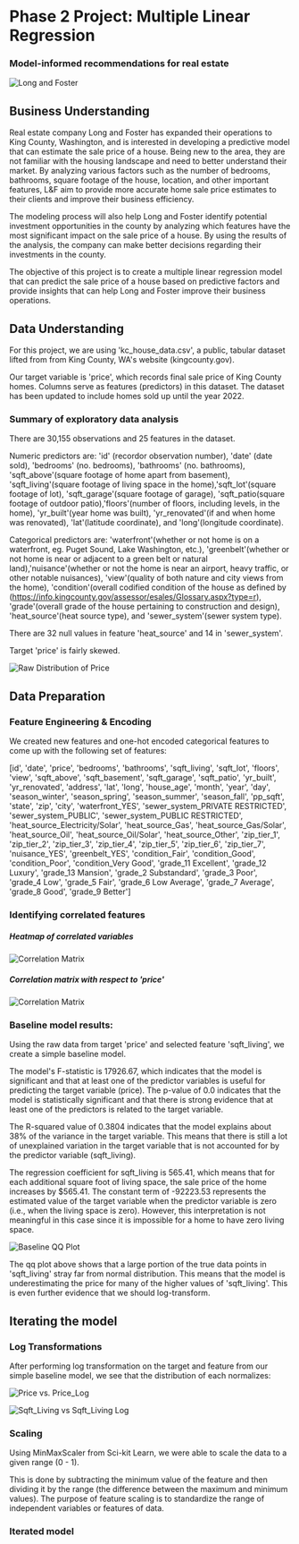 # Phase 2 Project: Multiple Linear Regression 

### Model-informed recommendations for real estate

![Long and Foster](Images/Long_and_Foster.png)


## Business Understanding

Real estate company Long and Foster has expanded their operations to King County, Washington, and is interested in developing a predictive model that can estimate the sale price of a house. Being new to the area, they are not familiar with the housing landscape and need to better understand their market. By analyzing various factors such as the number of bedrooms, bathrooms, square footage of the house, location, and other important features, L&F aim to provide more accurate home sale price estimates to their clients and improve their business efficiency.

The modeling process will also help Long and Foster identify potential investment opportunities in the county by analyzing which features have the most significant impact on the sale price of a house. By using the results of the analysis, the company can make better decisions regarding their investments in the county.

The objective of this project is to create a multiple linear regression model that can predict the sale price of a house based on predictive factors and provide insights that can help Long and Foster improve their business operations.

## Data Understanding

For this project, we are using 'kc_house_data.csv', a public, tabular dataset lifted from from King County, WA's website (kingcounty.gov).

Our target variable is 'price', which records final sale price of King County homes. Columns serve as features (predictors) in this dataset. The dataset has been updated to include homes sold up until the year 2022.

### Summary of exploratory data analysis

There are 30,155 observations and 25 features in the dataset.

Numeric predictors are: 'id' (recordor observation number), 'date' (date sold), 'bedrooms' (no. bedrooms), 'bathrooms' (no. bathrooms), 'sqft_above'(square footage of home apart from basement), 'sqft_living'(square footage of living space in the home),'sqft_lot'(square footage of lot), 'sqft_garage'(square footage of garage), 'sqft_patio(square footage of outdoor patio),'floors'(number of floors, including levels, in the home), 'yr_built'(year home was built), 'yr_renovated'(if and when home was renovated), 'lat'(latitude coordinate), and 'long'(longitude coordinate).

Categorical predictors are: 'waterfront'(whether or not home is on a waterfront, eg. Puget Sound, Lake Washington, etc.), 'greenbelt'(whether or not home is near or adjacent to a green belt or natural land),'nuisance'(whether or not the home is near an airport, heavy traffic, or other notable nuisances), 'view'(quality of both nature and city views from the home), 'condition'(overall codified condition of the house as defined by (https://info.kingcounty.gov/assessor/esales/Glossary.aspx?type=r), 'grade'(overall grade of the house pertaining to construction and design), 'heat_source'(heat source type), and 'sewer_system'(sewer system type).

There are 32 null values in feature 'heat_source' and 14 in 'sewer_system'.

Target 'price' is fairly skewed.

![Raw Distribution of Price](Images/raw_dist_of_price.png)


## Data Preparation

### Feature Engineering & Encoding

We created new features and one-hot encoded categorical features to come up with the following set of features:

[id', 'date', 'price', 'bedrooms', 'bathrooms', 'sqft_living',
       'sqft_lot', 'floors', 'view', 'sqft_above', 'sqft_basement',
       'sqft_garage', 'sqft_patio', 'yr_built', 'yr_renovated', 'address',
       'lat', 'long', 'house_age', 'month', 'year', 'day', 'season_winter',
       'season_spring', 'season_summer', 'season_fall', 'pp_sqft', 'state',
       'zip', 'city', 'waterfront_YES', 'sewer_system_PRIVATE RESTRICTED',
       'sewer_system_PUBLIC', 'sewer_system_PUBLIC RESTRICTED',
       'heat_source_Electricity/Solar', 'heat_source_Gas',
       'heat_source_Gas/Solar', 'heat_source_Oil', 'heat_source_Oil/Solar',
       'heat_source_Other', 'zip_tier_1', 'zip_tier_2', 'zip_tier_3',
       'zip_tier_4', 'zip_tier_5', 'zip_tier_6', 'zip_tier_7', 'nuisance_YES',
       'greenbelt_YES', 'condition_Fair', 'condition_Good', 'condition_Poor',
       'condition_Very Good', 'grade_11 Excellent', 'grade_12 Luxury',
       'grade_13 Mansion', 'grade_2 Substandard', 'grade_3 Poor',
       'grade_4 Low', 'grade_5 Fair', 'grade_6 Low Average', 'grade_7 Average',
       'grade_8 Good', 'grade_9 Better']


### Identifying correlated features 

##### Heatmap of correlated variables

![Correlation Matrix](Images/Corr_Matrix.png)


##### Correlation matrix with respect to 'price'

![Correlation Matrix](Images/corr_with_price.png)




### Baseline model results:

Using the raw data from target 'price' and selected feature 'sqft_living', we create a simple baseline model.

The model's F-statistic is 17926.67, which indicates that the model is significant and that at least one of the predictor variables is useful for predicting the target variable (price). The p-value of 0.0 indicates that the model is statistically significant and that there is strong evidence that at least one of the predictors is related to the target variable.

The R-squared value of 0.3804 indicates that the model explains about 38% of the variance in the target variable. This means that there is still a lot of unexplained variation in the target variable that is not accounted for by the predictor variable (sqft_living).

The regression coefficient for sqft_living is 565.41, which means that for each additional square foot of living space, the sale price of the home increases by $565.41. The constant term of -92223.53 represents the estimated value of the target variable when the predictor variable is zero (i.e., when the living space is zero). However, this interpretation is not meaningful in this case since it is impossible for a home to have zero living space.

![Baseline QQ Plot](Images/qqplot_baseline_model.png)

The qq plot above shows that a large portion of the true data points in 'sqft_living' stray far from normal distribution. This means that the model is underestimating the price for many of the higher values of 'sqft_living'. This is even further evidence that we should log-transform.

## Iterating the model






### Log Transformations

After performing log transformation on the target and feature from our simple baseline model, we see that the distribution of each normalizes:

![Price vs. Price_Log](Images/price_vs_pricelog.png)

![Sqft_Living vs Sqft_Living Log](Images/sqft_vs_sqftlog.png)

### Scaling

Using MinMaxScaler from Sci-kit Learn, we were able to scale the data to a given range (0 - 1).

This is done by subtracting the minimum value of the feature and then dividing it by the range (the difference between the maximum and minimum values). The purpose of feature scaling is to standardize the range of independent variables or features of data. 

### Iterated model



